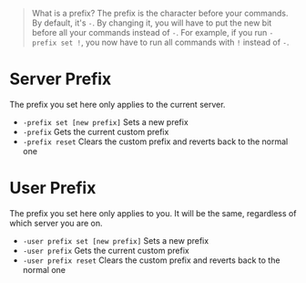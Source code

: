 > What is a prefix?
The prefix is the character before your commands. By default, it's `-`. By changing it, you will have to put the new bit before all your commands instead of `-`. For example, if you run `-prefix set !`, you now have to run all commands with `!` instead of `-`.

# Server Prefix

The prefix you set here only applies to the current server.

* `-prefix set [new prefix]` Sets a new prefix
* `-prefix` Gets the current custom prefix
* `-prefix reset` Clears the custom prefix and reverts back to the normal one

# User Prefix

The prefix you set here only applies to you. It will be the same, regardless of which server you are on.

* `-user prefix set [new prefix]` Sets a new prefix
* `-user prefix` Gets the current custom prefix
* `-user prefix reset` Clears the custom prefix and reverts back to the normal one
